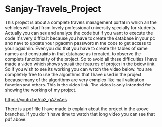 # Sanjay-Travels_Project
This project is about a complete travels management portal in which all the vehicles will start from lovely professional university specially for students.
Actually you can see and analyze the code but if you want to execute the code it's very difficult because you have to create the database in your pc and have to update your pgadmin password in the code to get access to your pgadmin. Even you did that you have to create the tables of same names and constraints in that database as i created, to observe the complete functionality of the project. So to avoid all these difficulties I have made a video which shows you all the features of project in the below link. So if you wish to see its working you can watch the video below. You are completely free to use the algorithms that I have used in the project because many of the algorithms are very complex like mail validation function and others.
This is the video link. The video is only intended for showing the working of my project.


https://youtu.be/na3_gAZvAes


There is a pdf file I have made to explain about the project in the above branches. If you don't have time to watch that long video you can see that pdf above.
